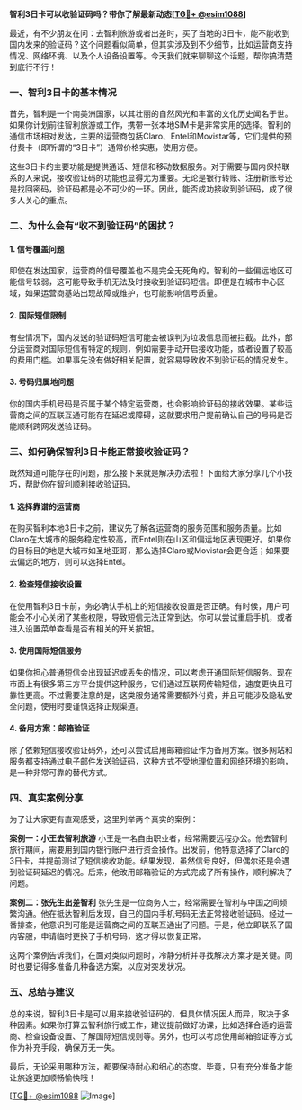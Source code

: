 **智利3日卡可以收验证码吗？带你了解最新动态[[TG💪+ @esim1088](https://t.me/s/esim1088)]**

最近，有不少朋友在问：去智利旅游或者出差时，买了当地的3日卡，能不能收到国内发来的验证码？这个问题看似简单，但其实涉及到不少细节，比如运营商支持情况、网络环境、以及个人设备设置等。今天我们就来聊聊这个话题，帮你搞清楚到底行不行！

### 一、智利3日卡的基本情况

首先，智利是一个南美洲国家，以其壮丽的自然风光和丰富的文化历史闻名于世。如果你计划前往智利旅游或工作，携带一张本地SIM卡是非常实用的选择。智利的通信市场相对发达，主要的运营商包括Claro、Entel和Movistar等，它们提供的预付费卡（即所谓的“3日卡”）通常价格实惠，使用方便。

这些3日卡的主要功能是提供通话、短信和移动数据服务。对于需要与国内保持联系的人来说，接收验证码的功能也显得尤为重要。无论是银行转账、注册新账号还是找回密码，验证码都是必不可少的一环。因此，能否成功接收到验证码，成了很多人关心的重点。

### 二、为什么会有“收不到验证码”的困扰？

#### 1. **信号覆盖问题**
即使在发达国家，运营商的信号覆盖也不是完全无死角的。智利的一些偏远地区可能信号较弱，这可能导致手机无法及时接收到验证码短信。即便是在城市中心区域，如果运营商基站出现故障或维护，也可能影响信号质量。

#### 2. **国际短信限制**
有些情况下，国内发送的验证码短信可能会被误判为垃圾信息而被拦截。此外，部分运营商对国际短信有特定的规则，例如需要手动开启接收功能，或者设置了较高的费用门槛。如果事先没有做好相关配置，就容易导致收不到验证码的情况发生。

#### 3. **号码归属地问题**
你的国内手机号码是否属于某个特定运营商，也会影响验证码的接收效果。某些运营商之间的互联互通可能存在延迟或障碍，这就要求用户提前确认自己的号码是否能顺利跨网发送验证码。

### 三、如何确保智利3日卡能正常接收验证码？

既然知道可能存在的问题，那么接下来就是解决办法啦！下面给大家分享几个小技巧，帮助你在智利顺利接收验证码。

#### 1. **选择靠谱的运营商**
在购买智利本地3日卡之前，建议先了解各运营商的服务范围和服务质量。比如Claro在大城市的服务稳定性较高，而Entel则在山区和偏远地区表现更好。如果你的目标目的地是大城市如圣地亚哥，那么选择Claro或Movistar会更合适；如果要去偏远的地方，则可以选择Entel。

#### 2. **检查短信接收设置**
在使用智利3日卡前，务必确认手机上的短信接收设置是否正确。有时候，用户可能会不小心关闭了某些权限，导致短信无法正常到达。你可以尝试重启手机，或者进入设置菜单查看是否有相关的开关按钮。

#### 3. **使用国际短信服务**
如果你担心普通短信会出现延迟或丢失的情况，可以考虑开通国际短信服务。现在市面上有很多第三方平台提供这种服务，它们通过互联网传输短信，速度更快且可靠性更高。不过需要注意的是，这类服务通常需要额外付费，并且可能涉及隐私安全问题，使用时要谨慎选择正规渠道。

#### 4. **备用方案：邮箱验证**
除了依赖短信接收验证码外，还可以尝试启用邮箱验证作为备用方案。很多网站和服务都支持通过电子邮件发送验证码，这种方式不受地理位置和网络环境的影响，是一种非常可靠的替代方式。

### 四、真实案例分享

为了让大家更有直观感受，这里列举两个真实的案例：

**案例一：小王去智利旅游**
小王是一名自由职业者，经常需要远程办公。他去智利旅行期间，需要用到国内银行账户进行资金操作。出发前，他特意选择了Claro的3日卡，并提前测试了短信接收功能。结果发现，虽然信号良好，但偶尔还是会遇到验证码延迟的情况。后来，他改用邮箱验证的方式完成了所有操作，顺利解决了问题。

**案例二：张先生出差智利**
张先生是一位商务人士，经常需要在智利与中国之间频繁沟通。他在抵达智利后发现，自己的国内手机号码无法正常接收验证码。经过一番排查，他意识到可能是运营商之间的互联互通出了问题。于是，他立即联系了国内客服，申请临时更换了手机号码，这才得以恢复正常。

这两个案例告诉我们，在面对类似问题时，冷静分析并寻找解决方案才是关键。同时也要记得多准备几种备选方案，以应对突发状况。

### 五、总结与建议

总的来说，智利3日卡是可以用来接收验证码的，但具体情况因人而异，取决于多种因素。如果你打算去智利旅行或工作，建议提前做好功课，比如选择合适的运营商、检查设备设置、了解国际短信规则等。另外，也可以考虑使用邮箱验证等方式作为补充手段，确保万无一失。

最后，无论采用哪种方法，都要保持耐心和细心的态度。毕竟，只有充分准备才能让旅途更加顺畅愉快哦！

[[TG💪+ @esim1088](https://t.me/s/esim1088) ![Image](https://i.postimg.cc/4NQfJmqS/Snipaste-2025-05-13-00-14-12.png)]